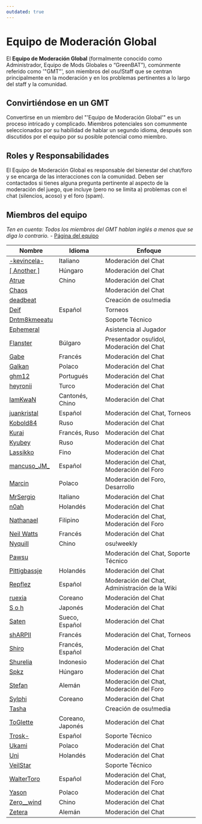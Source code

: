 ```yaml
---
outdated: true
---
```

Equipo de Moderación Global
=============================

El **Equipo de Moderación Global** (formalmente conocido como Administrador, Equipo de Mods Globales o “GreenBAT”), comúnmente referido como '"GMT"', son miembros del osu!Staff que se centran principalmente en la moderación y en los problemas pertinentes a lo largo del staff y la comunidad.

Convirtiéndose en un GMT
------------------------

Convertirse en un miembro del "'Equipo de Moderación Global'" es un proceso intricado y complicado. Miembros potenciales son comunmente seleccionados por su habilidad de hablar un segundo idioma, después son discutidos por el equipo por su posible potencial como miembro.

Roles y Responsabilidades
-------------------------

El Equipo de Moderación Global es responsable del bienestar del chat/foro y se encarga de las interacciones con la comunidad. Deben ser contactados si tienes alguna pregunta pertinente al aspecto de la moderación del juego, que incluye (pero no se limita a) problemas con el chat (silencios, acoso) y el foro (spam).

Miembros del equipo
-------------------

*Ten en cuenta: Todos los miembros del GMT hablan inglés a menos que se diga lo contrario.* - [Página del equipo](http://osu.ppy.sh/g/4)

| Nombre | Idioma | Enfoque |
| ------ | ------ | ------- |
| [-kevincela-](https://osu.ppy.sh/u/266596) | Italiano | Moderación del Chat |
| [[ Another ]](https://osu.ppy.sh/u/3416573) | Húngaro | Moderación del Chat |
| [Atrue](https://osu.ppy.sh/u/1758523) | Chino | Moderación del Chat |
| [Chaos](https://osu.ppy.sh/u/2628870) | | Moderación del Chat |
| [deadbeat](https://osu.ppy.sh/u/128370) | | Creación de osu!media |
| [Deif](https://osu.ppy.sh/u/318565) | Español | Torneos |
| [Dntm8kmeeatu](https://osu.ppy.sh/u/5428812) | | Soporte Técnico |
| [Ephemeral](https://osu.ppy.sh/u/102335) | | Asistencia al Jugador |
| [Flanster](https://osu.ppy.sh/u/447818) | Búlgaro | Presentador osu!idol, Moderación del Chat |
| [Gabe](https://osu.ppy.sh/u/654108) | Francés | Moderación del Chat |
| [Galkan](https://osu.ppy.sh/u/169570) | Polaco | Moderación del Chat |
| [ghm12](https://osu.ppy.sh/u/2594229) | Portugués | Moderación del Chat |
| [heyronii](https://osu.ppy.sh/u/5642779) | Turco | Moderación del Chat |
| [IamKwaN](https://osu.ppy.sh/u/1856463) | Cantonés, Chino | Moderación del Chat |
| [juankristal](https://osu.ppy.sh/u/443656) | Español | Moderación del Chat, Torneos |
| [Kobold84](https://osu.ppy.sh/u/3227533) | Ruso | Moderación del Chat |
| [Kurai](https://osu.ppy.sh/u/77089) | Francés, Ruso | Moderación del Chat |
| [Kyubey](https://osu.ppy.sh/u/2195646) | Ruso | Moderación del Chat |
| [Lassikko](https://osu.ppy.sh/u/7253731) | Fino | Moderación del Chat |
| [mancuso_JM_](https://osu.ppy.sh/u/521568) | Español | Moderación del Chat, Moderación del Foro |
| [Marcin](https://osu.ppy.sh/u/722665) | Polaco | Moderación del Foro, Desarrollo |
| [MrSergio](https://osu.ppy.sh/u/2581696) | Italiano | Moderación del Chat |
| [n0ah](https://osu.ppy.sh/u/3086393) | Holandés | Moderación del Chat |
| [Nathanael](https://osu.ppy.sh/u/2295078) | Filipino | Moderación del Chat, Moderación del Foro |
| [Neil Watts](https://osu.ppy.sh/u/3048059) | Francés | Moderación del Chat |
| [Nyquill](https://osu.ppy.sh/u/682935) | Chino | osu!weekly |
| [Pawsu](https://osu.ppy.sh/u/2371454) |  | Moderación del Chat, Soporte Técnico |
| [Pittigbassje](https://osu.ppy.sh/u/2167433) | Holandés | Moderación del Chat |
| [Repflez](https://osu.ppy.sh/u/201392) | Español | Moderación del Chat, Administración de la Wiki |
| [ruexia](https://osu.ppy.sh/u/385069) | Coreano | Moderación del Chat |
| [S o h](https://osu.ppy.sh/u/2234772) | Japonés | Moderación del Chat |
| [Saten](https://osu.ppy.sh/u/444506) | Sueco, Español | Moderación del Chat |
| [shARPII](https://osu.ppy.sh/u/776257) | Francés | Moderación del Chat, Torneos |
| [Shiro](https://osu.ppy.sh/u/113005) | Francés, Español | Moderación del Chat |
| [Shurelia](https://osu.ppy.sh/u/3807986) | Indonesio | Moderación del Chat |
| [Spkz](https://osu.ppy.sh/u/2964029) | Húngaro | Moderación del Chat |
| [Stefan](https://osu.ppy.sh/u/626907) | Alemán | Moderación del Chat, Moderación del Foro |
| [Sylphi](https://osu.ppy.sh/u/1399551) | Coreano | Moderación del Chat |
| [Tasha](https://osu.ppy.sh/u/1031958) | | Creación de osu!media |
| [ToGlette](https://osu.ppy.sh/u/1076236)| Coreano, Japonés | Moderación del Chat |
| [Trosk-](https://osu.ppy.sh/u/3469385) | Español | Soporte Técnico |
| [Ukami](https://osu.ppy.sh/u/820865) | Polaco | Moderación del Chat |
| [Uni](https://osu.ppy.sh/u/617106) | Holandés | Moderación del Chat |
| [VeilStar](https://osu.ppy.sh/u/4255720) | | Soporte Técnico |
| [WalterToro](https://osu.ppy.sh/u/5281416) | Español | Moderación del Chat, Moderación del Foro |
| [Yason](https://osu.ppy.sh/u/2574392) | Polaco | Moderación del Chat |
| [Zero__wind](https://osu.ppy.sh/u/1822830) | Chino | Moderación del Chat |
| [Zetera](https://osu.ppy.sh/u/587737) | Alemán | Moderación del Chat |
